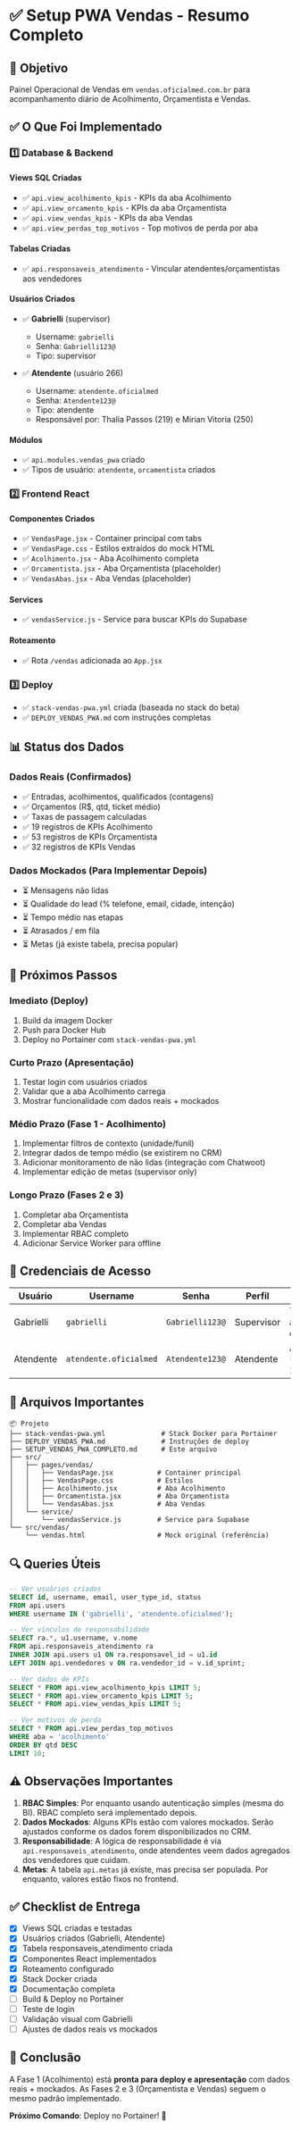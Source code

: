 # ✅ Setup PWA Vendas - Resumo Completo

## 🎯 Objetivo
Painel Operacional de Vendas em `vendas.oficialmed.com.br` para acompanhamento diário de Acolhimento, Orçamentista e Vendas.

## ✅ O Que Foi Implementado

### 1️⃣ Database & Backend

#### Views SQL Criadas
- ✅ `api.view_acolhimento_kpis` - KPIs da aba Acolhimento
- ✅ `api.view_orcamento_kpis` - KPIs da aba Orçamentista
- ✅ `api.view_vendas_kpis` - KPIs da aba Vendas
- ✅ `api.view_perdas_top_motivos` - Top motivos de perda por aba

#### Tabelas Criadas
- ✅ `api.responsaveis_atendimento` - Vincular atendentes/orçamentistas aos vendedores

#### Usuários Criados
- ✅ **Gabrielli** (supervisor)
  - Username: `gabrielli`
  - Senha: `Gabrielli123@`
  - Tipo: supervisor
  
- ✅ **Atendente** (usuário 266)
  - Username: `atendente.oficialmed`
  - Senha: `Atendente123@`
  - Tipo: atendente
  - Responsável por: Thalia Passos (219) e Mirian Vitoria (250)

#### Módulos
- ✅ `api.modules.vendas_pwa` criado
- ✅ Tipos de usuário: `atendente`, `orcamentista` criados

### 2️⃣ Frontend React

#### Componentes Criados
- ✅ `VendasPage.jsx` - Container principal com tabs
- ✅ `VendasPage.css` - Estilos extraídos do mock HTML
- ✅ `Acolhimento.jsx` - Aba Acolhimento completa
- ✅ `Orcamentista.jsx` - Aba Orçamentista (placeholder)
- ✅ `VendasAbas.jsx` - Aba Vendas (placeholder)

#### Services
- ✅ `vendasService.js` - Service para buscar KPIs do Supabase

#### Roteamento
- ✅ Rota `/vendas` adicionada ao `App.jsx`

### 3️⃣ Deploy

- ✅ `stack-vendas-pwa.yml` criada (baseada no stack do beta)
- ✅ `DEPLOY_VENDAS_PWA.md` com instruções completas

## 📊 Status dos Dados

### Dados Reais (Confirmados)
- ✅ Entradas, acolhimentos, qualificados (contagens)
- ✅ Orçamentos (R$, qtd, ticket médio)
- ✅ Taxas de passagem calculadas
- ✅ 19 registros de KPIs Acolhimento
- ✅ 53 registros de KPIs Orçamentista
- ✅ 32 registros de KPIs Vendas

### Dados Mockados (Para Implementar Depois)
- ⏳ Mensagens não lidas
- ⏳ Qualidade do lead (% telefone, email, cidade, intenção)
- ⏳ Tempo médio nas etapas
- ⏳ Atrasados / em fila
- ⏳ Metas (já existe tabela, precisa popular)

## 🚀 Próximos Passos

### Imediato (Deploy)
1. Build da imagem Docker
2. Push para Docker Hub
3. Deploy no Portainer com `stack-vendas-pwa.yml`

### Curto Prazo (Apresentação)
1. Testar login com usuários criados
2. Validar que a aba Acolhimento carrega
3. Mostrar funcionalidade com dados reais + mockados

### Médio Prazo (Fase 1 - Acolhimento)
1. Implementar filtros de contexto (unidade/funil)
2. Integrar dados de tempo médio (se existirem no CRM)
3. Adicionar monitoramento de não lidas (integração com Chatwoot)
4. Implementar edição de metas (supervisor only)

### Longo Prazo (Fases 2 e 3)
1. Completar aba Orçamentista
2. Completar aba Vendas
3. Implementar RBAC completo
4. Adicionar Service Worker para offline

## 🔐 Credenciais de Acesso

| Usuário | Username | Senha | Perfil | Acesso |
|---------|----------|-------|--------|--------|
| Gabrielli | `gabrielli` | `Gabrielli123@` | Supervisor | Todas as abas + editar metas |
| Atendente | `atendente.oficialmed` | `Atendente123@` | Atendente | Acolhimento (vendedores 219, 250) |

## 📁 Arquivos Importantes

```
📦 Projeto
├── stack-vendas-pwa.yml              # Stack Docker para Portainer
├── DEPLOY_VENDAS_PWA.md              # Instruções de deploy
├── SETUP_VENDAS_PWA_COMPLETO.md      # Este arquivo
├── src/
│   ├── pages/vendas/
│   │   ├── VendasPage.jsx           # Container principal
│   │   ├── VendasPage.css           # Estilos
│   │   ├── Acolhimento.jsx          # Aba Acolhimento
│   │   ├── Orcamentista.jsx         # Aba Orçamentista
│   │   └── VendasAbas.jsx           # Aba Vendas
│   └── service/
│       └── vendasService.js         # Service para Supabase
└── src/vendas/
    └── vendas.html                  # Mock original (referência)
```

## 🔍 Queries Úteis

```sql
-- Ver usuários criados
SELECT id, username, email, user_type_id, status 
FROM api.users 
WHERE username IN ('gabrielli', 'atendente.oficialmed');

-- Ver vínculos de responsabilidade
SELECT ra.*, u1.username, v.nome 
FROM api.responsaveis_atendimento ra
INNER JOIN api.users u1 ON ra.responsavel_id = u1.id
LEFT JOIN api.vendedores v ON ra.vendedor_id = v.id_sprint;

-- Ver dados de KPIs
SELECT * FROM api.view_acolhimento_kpis LIMIT 5;
SELECT * FROM api.view_orcamento_kpis LIMIT 5;
SELECT * FROM api.view_vendas_kpis LIMIT 5;

-- Ver motivos de perda
SELECT * FROM api.view_perdas_top_motivos 
WHERE aba = 'acolhimento' 
ORDER BY qtd DESC 
LIMIT 10;
```

## ⚠️ Observações Importantes

1. **RBAC Simples**: Por enquanto usando autenticação simples (mesma do BI). RBAC completo será implementado depois.
2. **Dados Mockados**: Alguns KPIs estão com valores mockados. Serão ajustados conforme os dados forem disponibilizados no CRM.
3. **Responsabilidade**: A lógica de responsabilidade é via `api.responsaveis_atendimento`, onde atendentes veem dados agregados dos vendedores que cuidam.
4. **Metas**: A tabela `api.metas` já existe, mas precisa ser populada. Por enquanto, valores estão fixos no frontend.

## ✅ Checklist de Entrega

- [x] Views SQL criadas e testadas
- [x] Usuários criados (Gabrielli, Atendente)
- [x] Tabela responsaveis_atendimento criada
- [x] Componentes React implementados
- [x] Roteamento configurado
- [x] Stack Docker criada
- [x] Documentação completa
- [ ] Build & Deploy no Portainer
- [ ] Teste de login
- [ ] Validação visual com Gabrielli
- [ ] Ajustes de dados reais vs mockados

## 🎉 Conclusão

A Fase 1 (Acolhimento) está **pronta para deploy e apresentação** com dados reais + mockados. As Fases 2 e 3 (Orçamentista e Vendas) seguem o mesmo padrão implementado.

**Próximo Comando**: Deploy no Portainer! 🚀

